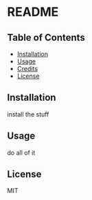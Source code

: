 # README

## Table of Contents  
* [Installation](#installation)  
* [Usage](#usage)  
* [Credits](#credits)  
* [License](#license)  


## Installation  
install the stuff

## Usage  
do all of it

## License  
MIT

